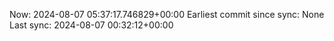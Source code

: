 Now: 2024-08-07 05:37:17.746829+00:00 Earliest commit since sync: None Last sync: 2024-08-07 00:32:12+00:00
